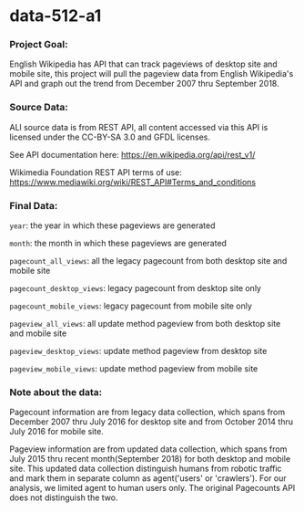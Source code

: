 # data-512-a1

### Project Goal:
English Wikipedia has API that can track pageviews of desktop site and mobile site, this project will pull the pageview data from English Wikipedia's API and graph out the trend from December 2007 thru September 2018.

### Source Data:

ALl source data is from REST API, all content accessed via this API is licensed under the CC-BY-SA 3.0 and GFDL licenses.

See API documentation here: https://en.wikipedia.org/api/rest_v1/

Wikimedia Foundation REST API terms of use: https://www.mediawiki.org/wiki/REST_API#Terms_and_conditions

### Final Data:

`year`: the year in which these pageviews are generated

`month`: the month in which these pageviews are generated

`pagecount_all_views`: all the legacy pagecount from both desktop site and mobile site

`pagecount_desktop_views`: legacy pagecount from desktop site only

`pagecount_mobile_views`: legacy pagecount from mobile site only

`pageview_all_views`: all update method pageview from both desktop site and mobile site

`pageview_desktop_views`: update method pageview from desktop site

`pageview_mobile_views`: update method pageview from mobile site

### Note about the data:
Pagecount information are from legacy data collection, which spans from December 2007 thru July 2016 for desktop site and from October 2014 thru July 2016 for mobile site.

Pageview information are from updated data collection, which spans from July 2015 thru recent month(September 2018) for both desktop and mobile site. This updated data collection distinguish humans from robotic traffic and mark them in separate column as agent('users' or 'crawlers'). For our analysis, we limited agent to human users only. The original Pagecounts API does not distinguish the two.
